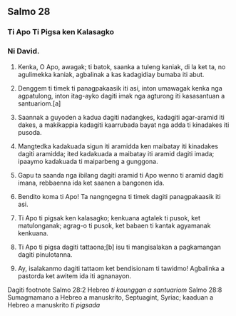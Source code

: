Salmo 28
--------

### Ti Apo Ti Pigsa ken Kalasagko

### Ni David.

1. Kenka, O Apo, awagak;
   ti batok, saanka a tuleng kaniak, di la ket ta, no agulimekka kaniak, agbalinak a kas kadagidiay bumaba iti abut.
2. Denggem ti timek ti panagpakaasik iti asi, inton umawagak kenka nga agpatulong, inton itag-ayko dagiti imak nga agturong iti kasasantuan a santuariom.[a]

3. Saannak a guyoden a kadua dagiti nadangkes, kadagiti agar-aramid iti dakes, a makikappia kadagiti kaarrubada
   bayat nga adda ti kinadakes iti pusoda.
4. Mangtedka kadakuada sigun iti aramidda
   ken maibatay iti kinadakes dagiti aramidda;
   ited kadakuada a maibatay iti aramid dagiti imada;
   ipaaymo kadakuada ti maiparbeng a gunggona.
5. Gapu ta saanda nga ibilang dagiti aramid ti Apo
   wenno ti aramid dagiti imana, rebbaenna ida ket saanen a bangonen ida.

6. Bendito koma ti Apo!
   Ta nangngegna ti timek dagiti panagpakaasik iti asi.
7. Ti Apo ti pigsak ken kalasagko;
   kenkuana agtalek ti pusok, ket matulonganak;
   agrag-o ti pusok, ket babaen ti kantak agyamanak kenkuana.

8. Ti Apo ti pigsa dagiti tattaona;[b]
   isu ti mangisalakan a pagkamangan dagiti pinulotanna.
9. Ay, isalakanmo dagiti tattaom ket bendisionam ti tawidmo!
   Agbalinka a pastorda ket awitem ida iti agnanayon.

Dagiti footnote
Salmo 28:2 Hebreo *ti kaunggan a santuariom*
Salmo 28:8 Sumagmamano a Hebreo a manuskrito, Septuagint, Syriac; kaaduan a Hebreo a manuskrito *ti pigsada*